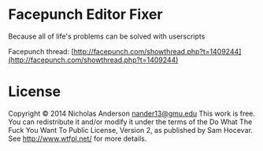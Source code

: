 Facepunch Editor Fixer
======================

Because all of life's problems can be solved with userscripts

Facepunch thread: [http://facepunch.com/showthread.php?t=1409244](http://facepunch.com/showthread.php?t=1409244)

License
=======
Copyright © 2014 Nicholas Anderson <nander13@gmu.edu>
This work is free. You can redistribute it and/or modify it under the
terms of the Do What The Fuck You Want To Public License, Version 2,
as published by Sam Hocevar. See http://www.wtfpl.net/ for more details.